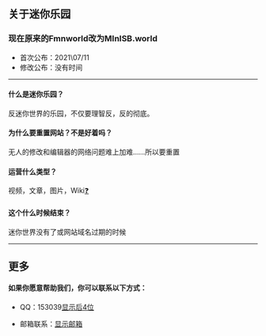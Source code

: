 ## 关于迷你乐园

### 现在原来的Fmnworld改为MInISB.world

- 首次公布：2021\07/11 
- 修改公布：没有时间

------

#### 什么是迷你乐园？

反迷你世界的乐园，不仅要理智反，反的彻底。

#### 为什么要重置网站？不是好着吗？

无人的修改和编辑器的网络问题难上加难......所以要重置

#### 运营什么类型？

视频，文章，图片，Wiki[❓](https://baike.baidu.com/item/Wiki/97755)

#### 这个什么时候结束？

迷你世界没有了或网站域名过期的时候

------

## 更多

#### 如果你愿意帮助我们，你可以联系以下方式：

- QQ：153039[显示后4位](#1189)

- 邮箱联系：[显示邮箱](#Sui_bili@hotmail.com)
